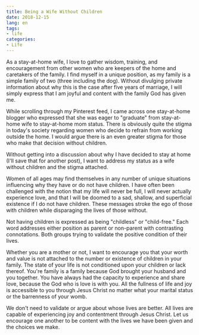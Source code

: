 ```yaml
---
title: Being a Wife Without Children
date: 2018-12-15
lang: en
tags:
- life
categories:
- Life
---
```


As a stay-at-home wife, I love to gather wisdom, training, and encouragement from other women who are keepers of the home and caretakers of the family. I find myself in a unique position, as my family is a simple family of two (three including the dog). Without divulging private information about why this is the case after five years of marriage, I will simply express that I am joyful and content with the family God has given me.

While scrolling through my Pinterest feed, I came across one stay-at-home blogger who expressed that she was eager to "graduate" from stay-at-home wife to stay-at-home mom status. There is obviously quite the stigma in today's society regarding women who decide to refrain from working outside the home. I would argue there is an even greater stigma for those who make that decision without children.

Without getting into a discussion about why I have decided to stay at home (I'll save that for another post), I want to address my status as a wife without children and the stigma attached.

Women of all ages may find themselves in any number of unique situations influencing why they have or do not have children. I have often been challenged with the notion that my life will never be full, I will never actually experience love, and that I will be doomed to a sad, shallow, and superficial existence if I do not have children. These messages stroke the ego of those with children while disparaging the lives of those without.

Not having children is expressed as being "childless" or "child-free." Each word addresses either position as parent or non-parent with contrasting connotations. Both groups trying to validate the positive condition of their lives.

Whether you are a mother or not, I want to encourage you that your worth and value is not attached to the number or existence of children in your family. The state of your life is not conditioned upon your children or lack thereof. You're family is a family because God brought your husband and you together. You have always had the capacity to experience and share love, because the God who is love is with you. All the fullness of life and joy is accessible to you through Jesus Christ no matter what your marital status or the barrenness of your womb.

We don't need to validate or argue about whose lives are better. All lives are capable of experiencing joy and contentment through Jesus Christ. Let us encourage one another to be content with the lives we have been given and the choices we make.
